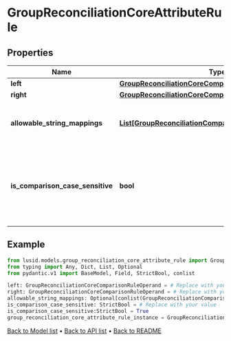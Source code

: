 # GroupReconciliationCoreAttributeRule

## Properties
Name | Type | Description | Notes
------------ | ------------- | ------------- | -------------
**left** | [**GroupReconciliationCoreComparisonRuleOperand**](GroupReconciliationCoreComparisonRuleOperand.md) |  | 
**right** | [**GroupReconciliationCoreComparisonRuleOperand**](GroupReconciliationCoreComparisonRuleOperand.md) |  | 
**allowable_string_mappings** | [**List[GroupReconciliationComparisonRuleStringValueMap]**](GroupReconciliationComparisonRuleStringValueMap.md) | The string mappings to use when comparing | [optional] 
**is_comparison_case_sensitive** | **bool** | Whether the compare keys and strings mappings case sensitive or not | 
## Example

```python
from lusid.models.group_reconciliation_core_attribute_rule import GroupReconciliationCoreAttributeRule
from typing import Any, Dict, List, Optional
from pydantic.v1 import BaseModel, Field, StrictBool, conlist

left: GroupReconciliationCoreComparisonRuleOperand = # Replace with your value
right: GroupReconciliationCoreComparisonRuleOperand = # Replace with your value
allowable_string_mappings: Optional[conlist(GroupReconciliationComparisonRuleStringValueMap)] = # Replace with your value
is_comparison_case_sensitive: StrictBool = # Replace with your value
is_comparison_case_sensitive:StrictBool = True
group_reconciliation_core_attribute_rule_instance = GroupReconciliationCoreAttributeRule(left=left, right=right, allowable_string_mappings=allowable_string_mappings, is_comparison_case_sensitive=is_comparison_case_sensitive)

```

[Back to Model list](../README.md#documentation-for-models) &#8226; [Back to API list](../README.md#documentation-for-api-endpoints) &#8226; [Back to README](../README.md)

